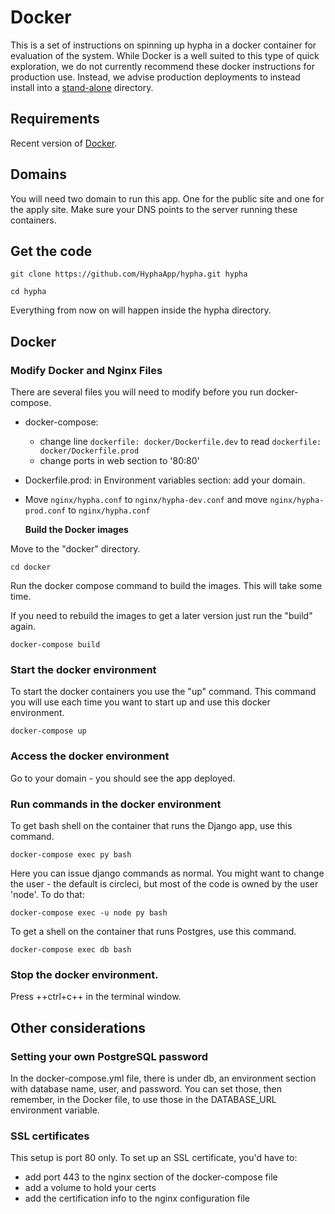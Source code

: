 # Docker

This is a set of instructions on spinning up hypha in a docker container for
evaluation of the system. While Docker is a well suited to this type of quick
exploration, we do not currently recommend these docker instructions for
production use. Instead, we advise production deployments to instead install
into a [stand-alone](stand-alone.md) directory.

## Requirements

Recent version of [Docker](https://www.docker.com/get-started).

## Domains

You will need two domain to run this app. One for the public site and one for the apply site. Make sure your DNS points to the server running these containers.

## Get the code

```text
git clone https://github.com/HyphaApp/hypha.git hypha

cd hypha
```

Everything from now on will happen inside the hypha directory.

## Docker

### Modify Docker and Nginx Files

There are several files you will need to modify before you run docker-compose.

* docker-compose: 
  * change line `dockerfile: docker/Dockerfile.dev` to read `dockerfile: docker/Dockerfile.prod`
  * change ports in web section to '80:80'
* Dockerfile.prod: in Environment variables section: add your domain.
* Move `nginx/hypha.conf` to `nginx/hypha-dev.conf` and move `nginx/hypha-prod.conf` to `nginx/hypha.conf`

  **Build the Docker images**

Move to the "docker" directory.

```text
cd docker
```

Run the docker compose command to build the images. This will take some time.

If you need to rebuild the images to get a later version just run the "build" again.

```text
docker-compose build
```

### Start the docker environment

To start the docker containers you use the "up" command. This command you will use each time you want to start up and use this docker environment.

```text
docker-compose up
```

### Access the docker environment

Go to your domain - you should see the app deployed.

### Run commands in  the docker environment

To get bash shell on the container that runs the Django app, use this command.

```text
docker-compose exec py bash
```

Here you can issue django commands as normal. You might want to change the user - the default is circleci, but most of the code is owned by the user 'node'. To do that:

`docker-compose exec -u node py bash`

To get a shell on the container that runs Postgres, use this command.

```text
docker-compose exec db bash
```

### Stop the docker environment.

Press ++ctrl+c++ in the terminal window.

## Other considerations

### Setting your own PostgreSQL password

In the docker-compose.yml file, there is under db, an environment section with database name, user, and password. You can set those, then remember, in the Docker file, to use those in the DATABASE\_URL environment variable.

### SSL certificates

This setup is port 80 only. To set up an SSL certificate, you'd have to:

* add port 443 to the nginx section of the docker-compose file
* add a volume to hold your certs
* add the certification info to the nginx configuration file

